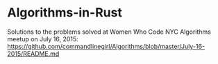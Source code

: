 # Algorithms-in-Rust

Solutions to the problems solved at Women Who Code NYC Algorithms meetup on July 16, 2015:
https://github.com/commandlinegirl/Algorithms/blob/master/July-16-2015/README.md
